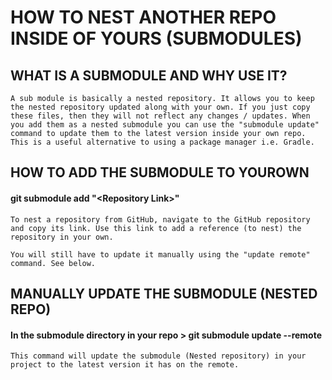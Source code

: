 # HOW TO NEST ANOTHER REPO INSIDE OF YOURS (SUBMODULES)

## **WHAT IS A SUBMODULE AND WHY USE IT?**

    A sub module is basically a nested repository. It allows you to keep the nested repository updated along with your own. If you just copy these files, then they will not reflect any changes / updates. When you add them as a nested submodule you can use the "submodule update" command to update them to the latest version inside your own repo. This is a useful alternative to using a package manager i.e. Gradle.

## **HOW TO ADD THE SUBMODULE TO YOUROWN**

#### git submodule add "\<Repository Link\>"

    To nest a repository from GitHub, navigate to the GitHub repository and copy its link. Use this link to add a reference (to nest) the repository in your own.

    You will still have to update it manually using the "update remote" command. See below.

## **MANUALLY UPDATE THE SUBMODULE (NESTED REPO)**

#### In the submodule directory in your repo > git submodule update --remote

    This command will update the submodule (Nested repository) in your project to the latest version it has on the remote.